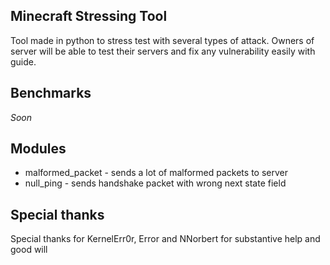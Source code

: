 ## Minecraft Stressing Tool

Tool made in python to stress test with several types of attack. Owners of server will be able to test their servers
and fix any vulnerability easily with guide.

## Benchmarks

*Soon*

## Modules

- malformed_packet - sends a lot of malformed packets to server
- null_ping - sends handshake packet with wrong next state field

## Special thanks
Special thanks for KernelErr0r, Error and NNorbert for substantive help and good will